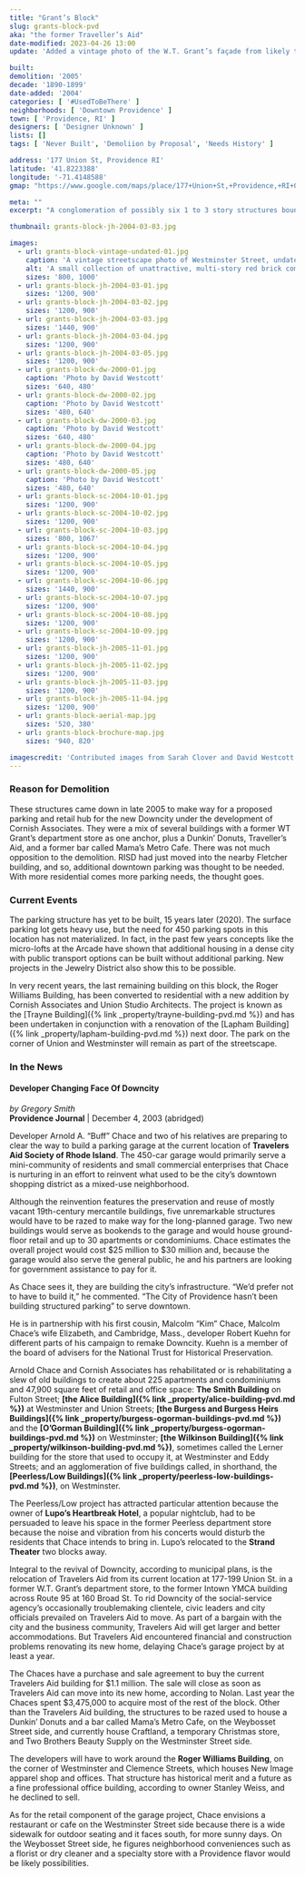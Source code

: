 ```yaml
---
title: "Grant’s Block"
slug: grants-block-pvd
aka: "the former Traveller’s Aid"
date-modified: 2023-04-26 13:00
update: 'Added a vintage photo of the W.T. Grant’s façade from likely the 1950sbundle install'

built: 
demolition: '2005'
decade: '1890-1899'
date-added: '2004'
categories: [ '#UsedToBeThere' ]
neighborhoods: [ 'Downtown Providence' ]
town: [ 'Providence, RI' ]
designers: [ 'Designer Unknown' ]
lists: []
tags: [ 'Never Built', 'Demoliion by Proposal', 'Needs History' ]

address: '177 Union St, Providence RI'
latitude: '41.8223388'
longitude: '-71.4148588'
gmap: "https://www.google.com/maps/place/177+Union+St,+Providence,+RI+02903/@41.8223388,-71.4148588,17z/data=!3m1!4b1!4m5!3m4!1s0x89e4451383a0df85:0x5b5bcd4911651bfd!8m2!3d41.8223388!4d-71.4126701"

meta: ""
excerpt: "A conglomeration of possibly six 1 to 3 story structures bounded by Westminster, Union, and Weybosset Streets razed in 2005 for a proposed parking garage"

thumbnail: grants-block-jh-2004-03-03.jpg

images:
  - url: grants-block-vintage-undated-01.jpg
    caption: 'A vintage streetscape photo of Westminster Street, undated. Grants is the first building on the left, the Trayne Building, the Wit Building with “Jean’s” on the façade, and the Lapham Builing at the end of the block.'
    alt: 'A small collection of unattractive, multi-story red brick commercial structures joined together over the years by various projects to connect the interior spaces. The Westminster Street façade was multi-story but with no windows on the upper floors. A commercial storefront occupied the first floor.'
    sizes: '800, 1000'
  - url: grants-block-jh-2004-03-01.jpg
    sizes: '1200, 900'
  - url: grants-block-jh-2004-03-02.jpg
    sizes: '1200, 900'
  - url: grants-block-jh-2004-03-03.jpg
    sizes: '1440, 900'
  - url: grants-block-jh-2004-03-04.jpg
    sizes: '1200, 900'
  - url: grants-block-jh-2004-03-05.jpg
    sizes: '1200, 900'
  - url: grants-block-dw-2000-01.jpg
    caption: 'Photo by David Westcott'
    sizes: '640, 480'
  - url: grants-block-dw-2000-02.jpg
    caption: 'Photo by David Westcott'
    sizes: '480, 640'
  - url: grants-block-dw-2000-03.jpg
    caption: 'Photo by David Westcott'
    sizes: '640, 480'
  - url: grants-block-dw-2000-04.jpg
    caption: 'Photo by David Westcott'
    sizes: '480, 640'
  - url: grants-block-dw-2000-05.jpg
    caption: 'Photo by David Westcott'
    sizes: '480, 640'
  - url: grants-block-sc-2004-10-01.jpg
    sizes: '1200, 900'
  - url: grants-block-sc-2004-10-02.jpg
    sizes: '1200, 900'
  - url: grants-block-sc-2004-10-03.jpg
    sizes: '800, 1067'
  - url: grants-block-sc-2004-10-04.jpg
    sizes: '1200, 900'
  - url: grants-block-sc-2004-10-05.jpg
    sizes: '1200, 900'
  - url: grants-block-sc-2004-10-06.jpg
    sizes: '1440, 900'
  - url: grants-block-sc-2004-10-07.jpg
    sizes: '1200, 900'
  - url: grants-block-sc-2004-10-08.jpg
    sizes: '1200, 900'
  - url: grants-block-sc-2004-10-09.jpg
    sizes: '1200, 900'
  - url: grants-block-jh-2005-11-01.jpg
    sizes: '1200, 900'
  - url: grants-block-jh-2005-11-02.jpg
    sizes: '1200, 900'
  - url: grants-block-jh-2005-11-03.jpg
    sizes: '1200, 900'
  - url: grants-block-jh-2005-11-04.jpg
    sizes: '1200, 900'
  - url: grants-block-aerial-map.jpg
    sizes: '520, 380'
  - url: grants-block-brochure-map.jpg
    sizes: '940, 820'

imagescredit: 'Contributed images from Sarah Clover and David Westcott. Map from a Cornish Downcity living brochure.'
---
```


### Reason for Demolition

These structures came down in late 2005 to make way for a proposed parking and retail hub for the new Downcity under the development of Cornish Associates. They were a mix of several buildings with a former WT Grant’s department store as one anchor, plus a Dunkin’ Donuts, Traveller’s Aid, and a former bar called Mama’s Metro Cafe. There was not much opposition to the demolition. RISD had just moved into the nearby Fletcher building, and so, additional downtown parking was thought to be needed. With more residential comes more parking needs, the thought goes. 

### Current Events

The parking structure has yet to be built, 15 years later (2020). The surface parking lot gets heavy use, but the need for 450 parking spots in this location has not materialized. In fact, in the past few years concepts like the micro-lofts at the Arcade have shown that additional housing in a dense city with public transport options can be built without additional parking. New projects in the Jewelry District also show this to be possible. 

In very recent years, the last remaining building on this block, the Roger Williams Building, has been converted to residential with a new addition by Cornish Associates and Union Studio Architects. The project is known as the [Trayne Building]({% link _property/trayne-building-pvd.md %}) and has been undertaken in conjunction with a renovation of the [Lapham Building]({% link _property/lapham-building-pvd.md %}) next door. The park on the corner of Union and Westminster will remain as part of the streetscape.


### In the News

#### Developer Changing Face Of Downcity

_by Gregory Smith_  
**Providence Journal** | December 4, 2003 (abridged)

Developer Arnold A. “Buff” Chace and two of his relatives are preparing to clear the way to build a parking garage at the current location of **Travelers Aid Society of Rhode Island**. The 450-car garage would primarily serve a mini-community of residents and small commercial enterprises that Chace is nurturing in an effort to reinvent what used to be the city’s downtown shopping district as a mixed-use neighborhood.

Although the reinvention features the preservation and reuse of mostly vacant 19th-century mercantile buildings, five unremarkable structures would have to be razed to make way for the long-planned garage. Two new buildings would serve as bookends to the garage and would house ground-floor retail and up to 30 apartments or condominiums. Chace estimates the overall project would cost $25 million to $30 million and, because the garage would also serve the general public, he and his partners are looking for government assistance to pay for it.

As Chace sees it, they are building the city’s infrastructure. “We’d prefer not to have to build it,” he commented. “The City of Providence hasn’t been building structured parking” to serve downtown.

He is in partnership with his first cousin, Malcolm “Kim” Chace, Malcolm Chace’s wife Elizabeth, and Cambridge, Mass., developer Robert Kuehn for different parts of his campaign to remake Downcity. Kuehn is a member of the board of advisers for the National Trust for Historical Preservation.

Arnold Chace and Cornish Associates has rehabilitated or is rehabilitating a slew of old buildings to create about 225 apartments and condominiums and 47,900 square feet of retail and office space: **The Smith Building** on Fulton Street; **[the Alice Building]({% link _property/alice-building-pvd.md %})** at Westminster and Union Streets; **[the Burgess and Burgess Heirs Buildings]({% link _property/burgess-ogorman-buildings-pvd.md %})** and the **[O’Gorman Building]({% link _property/burgess-ogorman-buildings-pvd.md %})** on Westminster; **[the Wilkinson Building]({% link _property/wilkinson-building-pvd.md %})**, sometimes called the Lerner building for the store that used to occupy it, at Westminster and Eddy Streets; and an agglomeration of five buildings called, in shorthand, the **[Peerless/Low Buildings]({% link _property/peerless-low-buildings-pvd.md %})**, on Westminster.

The Peerless/Low project has attracted particular attention because the owner of **Lupo’s Heartbreak Hotel**, a popular nightclub, had to be persuaded to leave his space in the former Peerless department store because the noise and vibration from his concerts would disturb the residents that Chace intends to bring in. Lupo’s relocated to the **Strand Theater** two blocks away.

Integral to the revival of Downcity, according to municipal plans, is the relocation of Travelers Aid from its current location at 177-199 Union St. in a former W.T. Grant’s department store, to the former Intown YMCA building across Route 95 at 160 Broad St. To rid Downcity of the social-service agency’s occasionally troublemaking clientele, civic leaders and city officials prevailed on Travelers Aid to move. As part of a bargain with the city and the business community, Travelers Aid will get larger and better accommodations. But Travelers Aid encountered financial and construction problems renovating its new home, delaying Chace’s garage project by at least a year.

The Chaces have a purchase and sale agreement to buy the current Travelers Aid building for $1.1 million. The sale will close as soon as Travelers Aid can move into its new home, according to Nolan. Last year the Chaces spent $3,475,000 to acquire most of the rest of the block. Other than the Travelers Aid building, the structures to be razed used to house a Dunkin’ Donuts and a bar called Mama’s Metro Cafe, on the Weybosset Street side, and currently house Craftland, a temporary Christmas store, and Two Brothers Beauty Supply on the Westminster Street side.

The developers will have to work around the **Roger Williams Building**, on the corner of Westminster and Clemence Streets, which houses New Image apparel shop and offices. That structure has historical merit and a future as a fine professional office building, according to owner Stanley Weiss, and he declined to sell.

As for the retail component of the garage project, Chace envisions a restaurant or cafe on the Westminster Street side because there is a wide sidewalk for outdoor seating and it faces south, for more sunny days. On the Weybosset Street side, he figures neighborhood conveniences such as a florist or dry cleaner and a specialty store with a Providence flavor would be likely possibilities.
